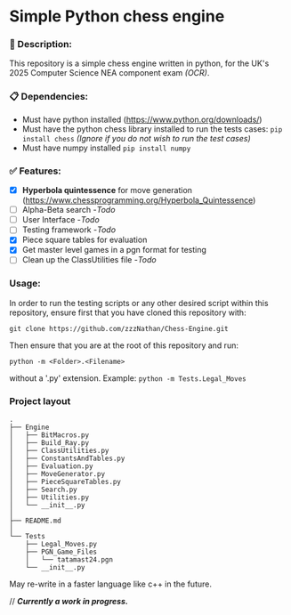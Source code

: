 # Simple Python chess engine

### :page_with_curl: Description:
This repository is a simple chess engine written in python, for the UK's 2025 Computer Science NEA component exam *(OCR)*.

### :clipboard: Dependencies:
- Must have python installed (https://www.python.org/downloads/)
- Must have the python chess library installed to run the tests cases: `pip install chess` *(Ignore if you do not wish to run the test cases)*
- Must have numpy installed `pip install numpy`

### :white_check_mark: Features:
- [x] __Hyperbola quintessence__ for move generation (https://www.chessprogramming.org/Hyperbola_Quintessence)
- [ ] Alpha-Beta search -*Todo* 
- [ ] User Interface -*Todo*
- [ ] Testing framework -*Todo*
- [x] Piece square tables for evaluation
- [x] Get master level games in a pgn format for testing
- [ ] Clean up the ClassUtilities file -*Todo*

### Usage:
In order to run the testing scripts or any other desired script within this repository, ensure first that you have cloned this repository with:
```
git clone https://github.com/zzzNathan/Chess-Engine.git
```
Then ensure that you are at the root of this repository and run:
```
python -m <Folder>.<Filename>
```
without a '.py' extension. Example: `python -m Tests.Legal_Moves`

### Project layout
```
.
├── Engine
│   ├── BitMacros.py
│   ├── Build_Ray.py
│   ├── ClassUtilities.py
│   ├── ConstantsAndTables.py
│   ├── Evaluation.py
│   ├── MoveGenerator.py
│   ├── PieceSquareTables.py
│   ├── Search.py
│   ├── Utilities.py
│   └── __init__.py 
│
├── README.md
│
└── Tests
    ├── Legal_Moves.py
    ├── PGN_Game_Files
    │   └── tatamast24.pgn
    └── __init__.py
```

May re-write in a faster language like c++ in the future.

//
__*Currently a work in progress.*__
